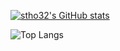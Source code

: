 [![stho32's GitHub stats](https://github-readme-stats.vercel.app/api?username=stho32&count_private=true&theme=dark&show_icons=true)](https://github.com/anuraghazra/github-readme-stats)


![Top Langs](https://github-readme-stats.vercel.app/api/top-langs/?username=stho32&layout=compact)
